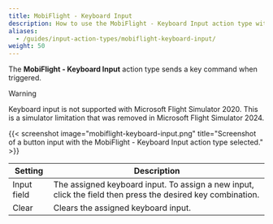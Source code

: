 ```yaml
---
title: MobiFlight - Keyboard Input
description: How to use the MobiFlight - Keyboard Input action type with MobiFlight.
aliases:
  - /guides/input-action-types/mobiflight-keyboard-input/
weight: 50
---
```


The **MobiFlight - Keyboard Input** action type sends a key command when triggered.

> [!WARNING]
> Keyboard input is not supported with Microsoft Flight Simulator 2020. This is a simulator limitation that was removed in Microsoft Flight Simulator 2024.

{{< screenshot image="mobiflight-keyboard-input.png" title="Screenshot of a button input with the MobiFlight - Keyboard Input action type selected." >}}

| Setting     | Description                                                                                                 |
| ----------- | ----------------------------------------------------------------------------------------------------------- |
| Input field | The assigned keyboard input. To assign a new input, click the field then press the desired key combination. |
| Clear       | Clears the assigned keyboard input.                                                                         |
